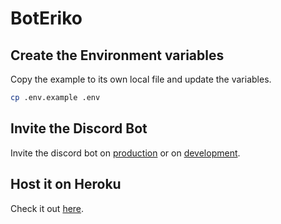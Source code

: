 # BotEriko

## Create the Environment variables
Copy the example to its own local file and update the variables.
```sh
cp .env.example .env
```

## Invite the Discord Bot
Invite the discord bot on [production](https://discord.com/oauth2/authorize?client_id=1383604474823573676&scope=bot&permissions=8) or on [development](https://discord.com/oauth2/authorize?client_id=1383604563382108291&scope=bot&permissions=8).

## Host it on Heroku
Check it out [here](https://heroku.com/).